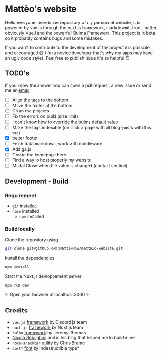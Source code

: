 # Mattèo's website
Hello everyone, here is the repository of my personnal website, it is powered by vue.js through the nuxt.js framework, markdownit, front-matter, obviously VueJ and the powerfull Bulma Framework. This project is in beta so it probably contains bugs and some mistakes.

If you wan't to contribute to the development of the project it is possible and encouraged 😄 (I'm a novice developer that's why my apps may have an ugly code style). Feel free to publish issue it's so helpful 😇

## TODO's
If you know the answer you can open a pull request, a new issue or send me an [email](mailto:matteo.gauthier@gmail.com).

- [ ] Align the tags to the bottom
- [ ] Move the footer at the bottom 
- [ ] Clean the projects
- [ ] Fix the errors on build (size limit)
- [ ] I don't know how to override the bulma default value
- [ ] Make the tags indexable (on click > page with all blog-posts with this tag)
- [x] better footer
- [ ] Fetch data markdown, work with middleware
- [x] Add ga.js
- [ ] Create the homepage hero
- [ ] Find a way to host properly my website
- [ ] Modal Close when the value is changed (contact section)

## Development - Build

### Requirement
* `git` installed
* `node` installed
  * `npm` installed


### Build locally
Clone the repository using
```bash
git clone git@github.com:MattixNow/mattaio-website.git
```

Install the dependencies
```markdown
npm install
```

Start the Nuxt.js devloppement server
```bash
npm run dev
```
✨ Open your browser at localhost:3000 ✨

## Credits

* `vue.js` [framework](https://github.com/vuejs/vue) by Discord.js team
* `nuxt.js` [framework](https://github.com/nuxt/nuxt.js) by Nuxt.js team
* `bulma` [framework](bulma.io) by Jeremy Thomas
* [Nicolò Rebughini](https://github.com/nirebu) and is his blog that helped me to build mine
* `node-snackbar` [utility](https://github.com/polonel/SnackBar) by Chris Brame
* `Jost*` [font](https://indestructibletype.com/Jost.html) by indestructible type*

